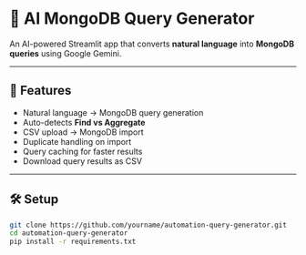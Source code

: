 # 🤖 AI MongoDB Query Generator

An AI-powered Streamlit app that converts **natural language** into **MongoDB queries** using Google Gemini.

---

## 🚀 Features
- Natural language → MongoDB query generation
- Auto-detects **Find vs Aggregate**
- CSV upload → MongoDB import
- Duplicate handling on import
- Query caching for faster results
- Download query results as CSV

---

## 🛠️ Setup

```bash
git clone https://github.com/yourname/automation-query-generator.git
cd automation-query-generator
pip install -r requirements.txt
